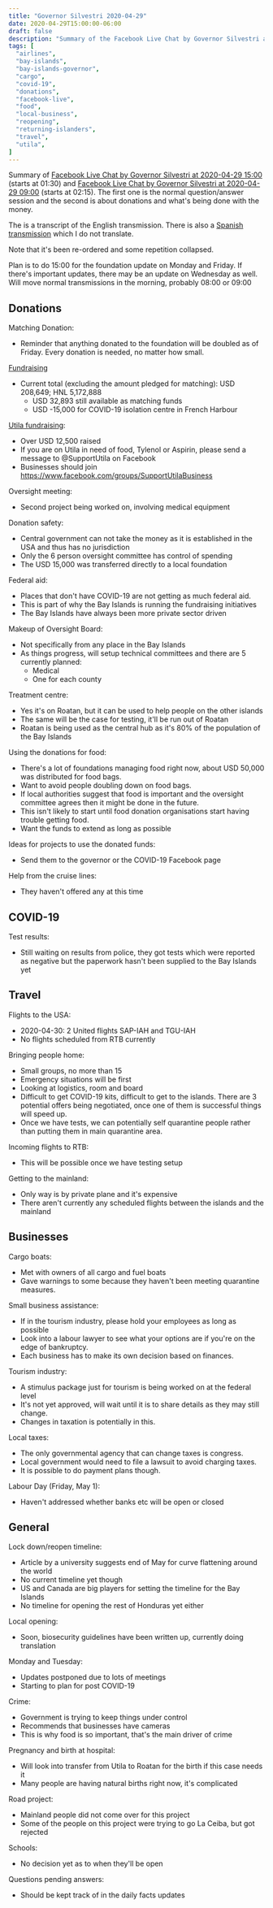 ```yaml
---
title: "Governor Silvestri 2020-04-29"
date: 2020-04-29T15:00:00-06:00
draft: false
description: "Summary of the Facebook Live Chat by Governor Silvestri at 2020-04-29 15:00"
tags: [
  "airlines",
  "bay-islands",
  "bay-islands-governor",
  "cargo",
  "covid-19",
  "donations",
  "facebook-live",
  "food",
  "local-business",
  "reopening",
  "returning-islanders",
  "travel",
  "utila",
]
---
```


Summary of [Facebook Live Chat by Governor Silvestri at 2020-04-29
15:00](https://www.facebook.com/gobernacionislas/videos/225704475383991)
(starts at 01:30) and [Facebook Live Chat by Governor Silvestri at 2020-04-29
09:00](https://www.facebook.com/gobernacionislas/videos/278744956475915)
(starts at 02:15). The first one is the normal question/answer session and the
second is about donations and what's being done with the money.

The is a transcript of the English transmission. There is also a [Spanish
transmission](https://www.facebook.com/gobernacionislas/videos/3133206690063013)
which I do not translate.

Note that it's been re-ordered and some repetition collapsed.

Plan is to do 15:00 for the foundation update on Monday and Friday. If there's
important updates, there may be an update on Wednesday as well.
Will move normal transmissions in the morning, probably 08:00 or 09:00

Donations
---------

Matching Donation:
* Reminder that anything donated to the foundation will be doubled as of
  Friday. Every donation is needed, no matter how small.

[Fundraising](https://themakeitcountfoundation.org/)
* Current total (excluding the amount pledged for matching):
  USD 208,649; HNL 5,172,888
  * USD 32,893 still available as matching funds
  * USD -15,000 for COVID-19 isolation centre in French Harbour

[Utila fundraising](http://www.SupportUtila.org):
* Over USD 12,500 raised
* If you are on Utila in need of food, Tylenol or Aspirin, please send a
  message to @SupportUtila on Facebook
* Businesses should join https://www.facebook.com/groups/SupportUtilaBusiness

Oversight meeting:
* Second project being worked on, involving medical equipment

Donation safety:
* Central government can not take the money as it is established in the USA
  and thus has no jurisdiction
* Only the 6 person oversight committee has control of spending
* The USD 15,000 was transferred directly to a local foundation

Federal aid:
* Places that don't have COVID-19 are not getting as much federal aid.
* This is part of why the Bay Islands is running the fundraising initiatives
* The Bay Islands have always been more private sector driven

Makeup of Oversight Board:
* Not specifically from any place in the Bay Islands
* As things progress, will setup technical committees and there are 5 currently
  planned:
  * Medical
  * One for each county

Treatment centre:
* Yes it's on Roatan, but it can be used to help people on the other islands
* The same will be the case for testing, it'll be run out of Roatan
* Roatan is being used as the central hub as it's 80% of the population of the
  Bay Islands

Using the donations for food:
* There's a lot of foundations managing food right now, about USD 50,000 was
  distributed for food bags.
* Want to avoid people doubling down on food bags.
* If local authorities suggest that food is important and the oversight
  committee agrees then it might be done in the future.
* This isn't likely to start until food donation organisations start having
  trouble getting food.
* Want the funds to extend as long as possible

Ideas for projects to use the donated funds:
* Send them to the governor or the COVID-19 Facebook page

Help from the cruise lines:
* They haven't offered any at this time

COVID-19
--------

Test results:
* Still waiting on results from police, they got tests which were reported as
  negative but the paperwork hasn't been supplied to the Bay Islands yet

Travel
--------

Flights to the USA:
* 2020-04-30: 2 United flights SAP-IAH and TGU-IAH
* No flights scheduled from RTB currently

Bringing people home:
* Small groups, no more than 15
* Emergency situations will be first
* Looking at logistics, room and board
* Difficult to get COVID-19 kits, difficult to get to the islands. There are 3
  potential offers being negotiated, once one of them is successful things will
  speed up.
* Once we have tests, we can potentially self quarantine people rather than
  putting them in main quarantine area.

Incoming flights to RTB:
* This will be possible once we have testing setup

Getting to the mainland:
* Only way is by private plane and it's expensive
* There aren't currently any scheduled flights between the islands and the
  mainland

Businesses
----------

Cargo boats:
* Met with owners of all cargo and fuel boats
* Gave warnings to some because they haven't been meeting quarantine measures.

Small business assistance:
* If in the tourism industry, please hold your employees as long as possible
* Look into a labour lawyer to see what your options are if you're on the edge
  of bankruptcy.
* Each business has to make its own decision based on finances.

Tourism industry:
* A stimulus package just for tourism is being worked on at the federal level
* It's not yet approved, will wait until it is to share details as they may
  still change.
* Changes in taxation is potentially in this.

Local taxes:
* The only governmental agency that can change taxes is congress.
* Local government would need to file a lawsuit to avoid charging taxes.
* It is possible to do payment plans though.

Labour Day (Friday, May 1):
* Haven't addressed whether banks etc will be open or closed

General
-------

Lock down/reopen timeline:
* Article by a university suggests end of May for curve flattening around the
  world
* No current timeline yet though
* US and Canada are big players for setting the timeline for the Bay Islands
* No timeline for opening the rest of Honduras yet either

Local opening:
* Soon, biosecurity guidelines have been written up, currently doing translation

Monday and Tuesday:
* Updates postponed due to lots of meetings
* Starting to plan for post COVID-19

Crime:
* Government is trying to keep things under control
* Recommends that businesses have cameras
* This is why food is so important, that's the main driver of crime

Pregnancy and birth at hospital:
* Will look into transfer from Utila to Roatan for the birth if this case needs
  it
* Many people are having natural births right now, it's complicated

Road project:
* Mainland people did not come over for this project
* Some of the people on this project were trying to go La Ceiba, but got
  rejected

Schools:
* No decision yet as to when they'll be open

Questions pending answers:
* Should be kept track of in the daily facts updates
